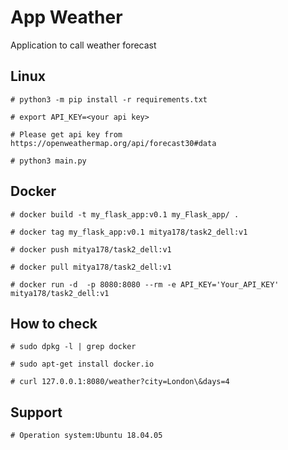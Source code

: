 

# App Weather
Application to call weather forecast

## Linux
```
# python3 -m pip install -r requirements.txt

# export API_KEY=<your api key>

# Please get api key from https://openweathermap.org/api/forecast30#data

# python3 main.py
```

## Docker
```
# docker build -t my_flask_app:v0.1 my_Flask_app/ .

# docker tag my_flask_app:v0.1 mitya178/task2_dell:v1

# docker push mitya178/task2_dell:v1

# docker pull mitya178/task2_dell:v1

# docker run -d  -p 8080:8080 --rm -e API_KEY='Your_API_KEY' mitya178/task2_dell:v1
```

## How to check
```
# sudo dpkg -l | grep docker

# sudo apt-get install docker.io

# curl 127.0.0.1:8080/weather?city=London\&days=4
```

## Support
```
# Operation system:Ubuntu 18.04.05
```
